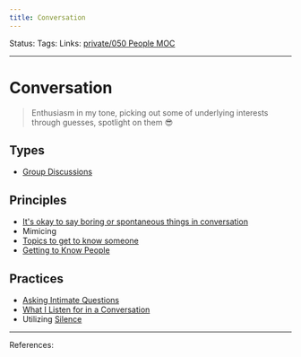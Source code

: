 ```yaml
---
title: Conversation
---
```

Status:
Tags:
Links: [private/050 People MOC](None)
___
# Conversation
> Enthusiasm in my tone, picking out some of underlying interests through guesses, spotlight on them 😎
## Types
- [Group Discussions](out/group-discussions.md)
## Principles
- [It's okay to say boring or spontaneous things in conversation](out/its-okay-to-say-boring-or-spontaneous-things-in-conversation.md)
- Mimicing
- [Topics to get to know someone](out/topics-to-get-to-know-someone.md)
- [Getting to Know People](out/getting-to-know-people.md)
## Practices
- [Asking Intimate Questions](out/asking-intimate-questions.md)
- [What I Listen for in a Conversation](out/what-i-listen-for-in-a-conversation.md)
- Utilizing [Silence](out/silence.md)

___
References: